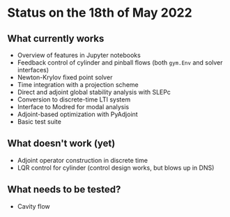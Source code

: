 # Status on the 18th of May 2022

## What currently works

* Overview of features in Jupyter notebooks
* Feedback control of cylinder and pinball flows (both `gym.Env` and solver interfaces)
* Newton-Krylov fixed point solver
* Time integration with a projection scheme
* Direct and adjoint global stability analysis with SLEPc
* Conversion to discrete-time LTI system
* Interface to Modred for modal analysis
* Adjoint-based optimization with PyAdjoint
* Basic test suite


## What doesn't work (yet)

* Adjoint operator construction in discrete time
* LQR control for cylinder (control design works, but blows up in DNS)


## What needs to be tested?

* Cavity flow

